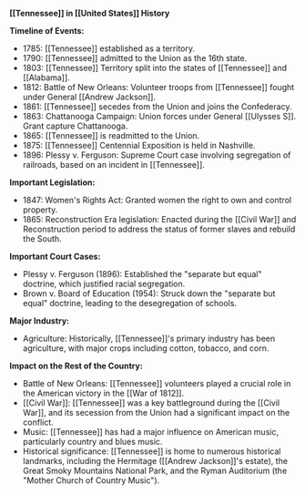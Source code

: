 **[[Tennessee]] in [[United States]] History**

**Timeline of Events:**

* 1785: [[Tennessee]] established as a territory.
* 1790: [[Tennessee]] admitted to the Union as the 16th state.
* 1803: [[Tennessee]] Territory split into the states of [[Tennessee]] and [[Alabama]].
* 1812: Battle of New Orleans: Volunteer troops from [[Tennessee]] fought under General [[Andrew Jackson]].
* 1861: [[Tennessee]] secedes from the Union and joins the Confederacy.
* 1863: Chattanooga Campaign: Union forces under General [[Ulysses S]]. Grant capture Chattanooga.
* 1865: [[Tennessee]] is readmitted to the Union.
* 1875: [[Tennessee]] Centennial Exposition is held in Nashville.
* 1896: Plessy v. Ferguson: Supreme Court case involving segregation of railroads, based on an incident in [[Tennessee]].

**Important Legislation:**

* 1847: Women's Rights Act: Granted women the right to own and control property.
* 1865: Reconstruction Era legislation: Enacted during the [[Civil War]] and Reconstruction period to address the status of former slaves and rebuild the South.

**Important Court Cases:**

* Plessy v. Ferguson (1896): Established the "separate but equal" doctrine, which justified racial segregation.
* Brown v. Board of Education (1954): Struck down the "separate but equal" doctrine, leading to the desegregation of schools.

**Major Industry:**

* Agriculture: Historically, [[Tennessee]]'s primary industry has been agriculture, with major crops including cotton, tobacco, and corn.

**Impact on the Rest of the Country:**

* Battle of New Orleans: [[Tennessee]] volunteers played a crucial role in the American victory in the [[War of 1812]].
* [[Civil War]]: [[Tennessee]] was a key battleground during the [[Civil War]], and its secession from the Union had a significant impact on the conflict.
* Music: [[Tennessee]] has had a major influence on American music, particularly country and blues music.
* Historical significance: [[Tennessee]] is home to numerous historical landmarks, including the Hermitage ([[Andrew Jackson]]'s estate), the Great Smoky Mountains National Park, and the Ryman Auditorium (the "Mother Church of Country Music").